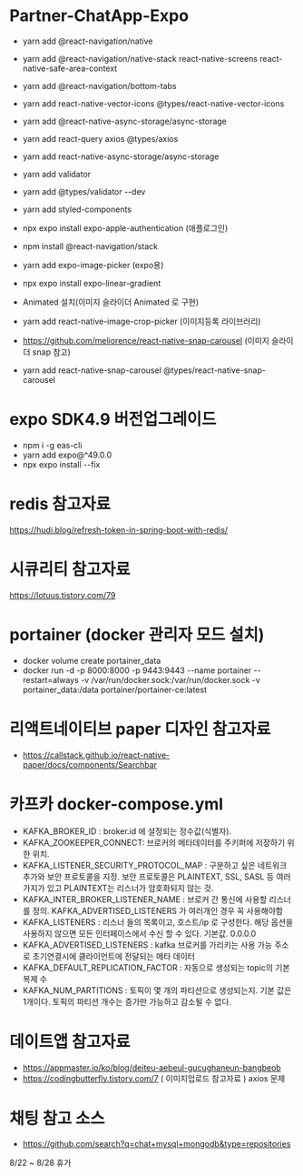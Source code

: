 # Partner-ChatApp-Expo


- yarn add @react-navigation/native 
- yarn add @react-navigation/native-stack react-native-screens react-native-safe-area-context
- yarn add @react-navigation/bottom-tabs
- yarn add react-native-vector-icons @types/react-native-vector-icons
- yarn add @react-native-async-storage/async-storage
- yarn add react-query axios @types/axios
- yarn add react-native-async-storage/async-storage
- yarn add validator
- yarn add @types/validator --dev
- yarn add styled-components 

- npx expo install expo-apple-authentication (애플로그인)
- npm install @react-navigation/stack

- yarn add expo-image-picker (expo용)

- npx expo install expo-linear-gradient

- Animated 설치(이미지 슬라이더 Animated 로 구현)

- yarn add react-native-image-crop-picker (이미지등록 라이브러리)
- https://github.com/meliorence/react-native-snap-carousel (이미지 슬라이더 snap 참고)
- yarn add react-native-snap-carousel @types/react-native-snap-carousel

# expo SDK4.9 버전업그레이드
- npm i -g eas-cli
- yarn add expo@^49.0.0
- npx expo install --fix


# redis 참고자료
https://hudi.blog/refresh-token-in-spring-boot-with-redis/

# 시큐리티 참고자료
https://lotuus.tistory.com/79


# portainer (docker 관리자 모드 설치)
 - docker volume create portainer_data
 - docker run -d -p 8000:8000 -p 9443:9443 --name portainer --restart=always -v /var/run/docker.sock:/var/run/docker.sock -v portainer_data:/data portainer/portainer-ce:latest


# 리액트네이티브 paper 디자인 참고자료
 - https://callstack.github.io/react-native-paper/docs/components/Searchbar

# 카프카 docker-compose.yml
 - KAFKA_BROKER_ID : broker.id 에 설정되는 정수값(식별자).
 - KAFKA_ZOOKEEPER_CONNECT: 브로커의 메타데이터를 주키퍼에 저장하기 위한 위치.
 - KAFKA_LISTENER_SECURITY_PROTOCOL_MAP : 구분하고 싶은 네트워크 추가와 보안 프로토콜을 지정. 보안 프로토콜은 PLAINTEXT, SSL, SASL 등 여러 가지가 있고 PLAINTEXT는 리스너가 암호화되지 않는 것.
 - KAFKA_INTER_BROKER_LISTENER_NAME : 브로커 간 통신에 사용할 리스너를 정의. KAFKA_ADVERTISED_LISTENERS 가 여러개인 경우 꼭 사용해야함
 - KAFKA_LISTENERS : 리스너 들의 목록이고, 호스트/ip 로 구성한다. 해당 옵션을 사용하지 않으면 모든 인터페이스에서 수신 할 수 있다. 기본값. 0.0.0.0
 - KAFKA_ADVERTISED_LISTENERS : kafka 브로커를 가리키는 사용 가능 주소로 초기연결시에 클라이언트에 전달되는 메타 데이터
 - KAFKA_DEFAULT_REPLICATION_FACTOR : 자동으로 생성되는 topic의 기본 복제 수
 - KAFKA_NUM_PARTITIONS : 토픽이 몇 개의 파티션으로 생성되는지. 기본 값은 1개이다. 토픽의 파티션 개수는 증가만 가능하고 감소될 수 없다.

# 데이트앱 참고자료
- https://appmaster.io/ko/blog/deiteu-aebeul-gucughaneun-bangbeob
- https://codingbutterfly.tistory.com/7 ( 이미지업로드 참고자료 ) axios 문제


# 채팅 참고 소스
- https://github.com/search?q=chat+mysql+mongodb&type=repositories


8/22 ~ 8/28 휴가









